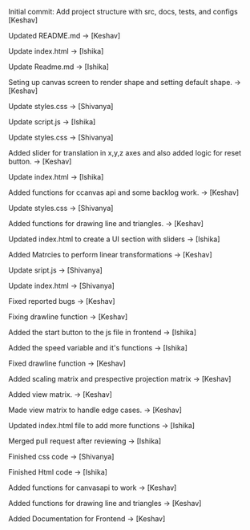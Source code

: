 Initial commit: Add project structure with src, docs, tests, and configs  [Keshav]

Updated README.md -> [Keshav]

Update index.html   -> [Ishika]

Update Readme.md    -> [Ishika]

Seting up canvas screen to render shape and setting default shape. -> [Keshav]

Update styles.css    -> [Shivanya]

Update script.js    -> [Ishika]

Update styles.css    -> [Shivanya]

Added slider for translation in x,y,z axes and also added logic for reset button.  -> [Keshav]

Update index.html   -> [Ishika]

Added functions for ccanvas api and some backlog work.  -> [Keshav]

Update styles.css    -> [Shivanya]

Added functions for drawing line and triangles.  -> [Keshav]

Updated index.html to create a UI section with sliders -> [Ishika]

Added Matrcies to perform linear transformations -> [Keshav]

Update sript.js    -> [Shivanya]

Update index.html   -> [Shivanya]

Fixed reported bugs -> [Keshav]

Fixing drawline function -> [Keshav]

Added the start button to the js file in frontend -> [Ishika]

Added the speed variable and it's functions  -> [Ishika]

Fixed drawline function -> [Keshav]

Added scaling matrix and prespective projection matrix -> [Keshav]

Added view matrix. -> [Keshav]

Made view matrix to handle edge cases. -> [Keshav]

Updated index.html file to add more functions -> [Ishika]

Merged pull request after reviewing -> [Ishika]

Finished css code -> [Shivanya]

Finished Html code -> [Ishika]

Added functions for canvasapi to work -> [Keshav]

Added functions for drawing line and triangles -> [Keshav]

Added Documentation for Frontend -> [Keshav]
